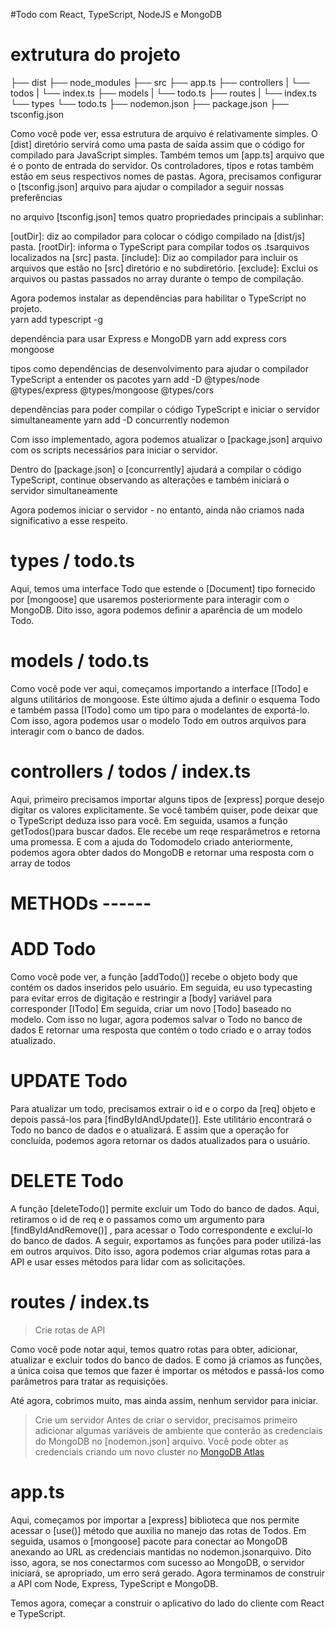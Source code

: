 #Todo com React, TypeScript, NodeJS e MongoDB

# extrutura do projeto 
  ├── dist
  ├── node_modules
  ├── src
    ├── app.ts
    ├── controllers
    |  └── todos
    |     └── index.ts
    ├── models
    |  └── todo.ts
    ├── routes
    |  └── index.ts
    └── types
        └── todo.ts
  ├── nodemon.json
  ├── package.json
  ├── tsconfig.json

  Como você pode ver, essa estrutura de arquivo é relativamente simples. 
  O [dist] diretório servirá como uma pasta de saída assim que o código for compilado para JavaScript simples. 
  Também temos um [app.ts] arquivo que é o ponto de entrada do servidor. 
  Os controladores, tipos e rotas também estão em seus respectivos nomes de pastas.
  Agora, precisamos configurar o [tsconfig.json] arquivo para ajudar o compilador a seguir nossas preferências

no arquivo [tsconfig.json] temos quatro propriedades principais a sublinhar:

[outDir]: diz ao compilador para colocar o código compilado na [dist/js] pasta.
[rootDir]: informa o TypeScript para compilar todos os .tsarquivos localizados na [src] pasta.
[include]: Diz ao compilador para incluir os arquivos que estão no [src] diretório e no subdiretório.
[exclude]: Exclui os arquivos ou pastas passados ​​no array durante o tempo de compilação.

Agora podemos instalar as dependências para habilitar o TypeScript no projeto.  
  yarn add typescript -g
  
dependência para usar Express e MongoDB
  yarn add express cors mongoose

tipos como dependências de desenvolvimento para ajudar o compilador TypeScript a entender os pacotes
  yarn add -D @types/node @types/express @types/mongoose @types/cors

dependências para poder compilar o código TypeScript e iniciar o servidor simultaneamente
  yarn add -D concurrently nodemon

Com isso implementado, agora podemos atualizar o [package.json] arquivo com os scripts necessários para iniciar o servidor.

Dentro do [package.json] o [concurrently] ajudará a compilar o código TypeScript, continue observando as alterações e também iniciará o servidor simultaneamente

Agora podemos iniciar o servidor - no entanto, ainda não criamos nada significativo a esse respeito.

# types / todo.ts
  Aqui, temos uma interface Todo que estende o [Document] tipo fornecido por [mongoose] que usaremos posteriormente para interagir com o MongoDB. 
  Dito isso, agora podemos definir a aparência de um modelo Todo.

# models / todo.ts
  Como você pode ver aqui, começamos importando a interface [ITodo] e alguns utilitários de mongoose. 
  Este último ajuda a definir o esquema Todo e também passa [ITodo] como um tipo para o modelantes de exportá-lo.
  Com isso, agora podemos usar o modelo Todo em outros arquivos para interagir com o banco de dados.

# controllers / todos / index.ts
  Aqui, primeiro precisamos importar alguns tipos de [express] porque desejo digitar os valores explicitamente. 
  Se você também quiser, pode deixar que o TypeScript deduza isso para você.
  Em seguida, usamos a função getTodos()para buscar dados. Ele recebe um reqe resparâmetros e retorna uma promessa.
  E com a ajuda do Todomodelo criado anteriormente, podemos agora obter dados do MongoDB e retornar uma resposta com o array de todos

# METHODs ------
  # ADD Todo
  Como você pode ver, a função [addTodo()] recebe o objeto body que contém os dados inseridos pelo usuário.
  Em seguida, eu uso typecasting para evitar erros de digitação e restringir a [body] variável para corresponder [ITodo]
  Em seguida, criar um novo [Todo] baseado no modelo.
  Com isso no lugar, agora podemos salvar o Todo no banco de dados
  E retornar uma resposta que contém o todo criado e o array todos atualizado.

  # UPDATE Todo
  Para atualizar um todo, precisamos extrair o id e o corpo da [req] objeto e depois passá-los para [findByIdAndUpdate()].
  Este utilitário encontrará o Todo no banco de dados e o atualizará. E assim que a operação for concluída, podemos agora retornar os dados atualizados para o usuário.

  # DELETE Todo
  A função [deleteTodo()] permite excluir um Todo do banco de dados. 
  Aqui, retiramos o id de req e o passamos como um argumento para [findByIdAndRemove()] ,
  para acessar o Todo correspondente e excluí-lo do banco de dados.
  A seguir, exportamos as funções para poder utilizá-las em outros arquivos. 
  Dito isso, agora podemos criar algumas rotas para a API e usar esses métodos para lidar com as solicitações.

# routes / index.ts
 >Crie rotas de API

  Como você pode notar aqui, temos quatro rotas para obter, adicionar, atualizar e excluir todos do banco de dados. 
  E como já criamos as funções, a única coisa que temos que fazer é importar os métodos e passá-los como parâmetros para tratar as requisições.

  Até agora, cobrimos muito, mas ainda assim, nenhum servidor para iniciar. 

  >Crie um servidor
  Antes de criar o servidor, precisamos primeiro adicionar algumas variáveis ​​de ambiente que conterão as credenciais do MongoDB no [nodemon.json] arquivo.
  Você pode obter as credenciais criando um novo cluster no <a href="https://www.mongodb.com/cloud/atlas">MongoDB Atlas</a>

 # app.ts
  Aqui, começamos por importar a [express] biblioteca que nos permite acessar o [use()] método que auxilia no manejo das rotas de Todos.
  Em seguida, usamos o [mongoose] pacote para conectar ao MongoDB anexando ao URL as credenciais mantidas no nodemon.jsonarquivo.
  Dito isso, agora, se nos conectarmos com sucesso ao MongoDB, o servidor iniciará, se apropriado, um erro será gerado.
  Agora terminamos de construir a API com Node, Express, TypeScript e MongoDB. 
  
  Temos agora, começar a construir o aplicativo do lado do cliente com React e TypeScript. 